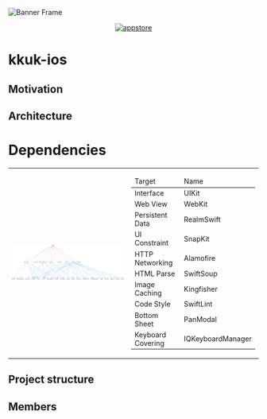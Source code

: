![Banner Frame](https://github.com/nbcamp-archive/kkuk-ios/assets/26790710/44c6de6f-22bc-4be2-bd6f-318f3ba77e60)

<div align="center"> 
  
[<img width="200" alt="appstore" src="https://github.com/nbcamp-archive/kkuk-ios/assets/26790710/72caf6ff-b829-4608-98d9-16d42d0a3eb0">](https://apps.apple.com/kr/app/kkuk/id6471813268)

</div>

# kkuk-ios

## Motivation



## Architecture



# Dependencies

<div align="center"> 
  <table>
    <tr>
      <td><img src="./dependencies.png" alt="xcdependency_graph" width="1280"/></td>
      <td>
        <table>
          <thead>
            <tr><td>Target</td><td>Name</td></tr>
          </thead>
          <tbody>
            <tr><td>Interface</td><td>UIKit</td></tr>
            <tr><td>Web View</td><td>WebKit</td></tr>
            <tr><td>Persistent Data</td><td>RealmSwift</td></tr>
            <tr><td>UI Constraint</td><td>SnapKit</td></tr>
            <tr><td>HTTP Networking</td><td>Alamofire</td></tr>
            <tr><td>HTML Parse</td><td>SwiftSoup</td></tr>
            <tr><td>Image Caching</td><td>Kingfisher</td></tr>
            <tr><td>Code Style</td><td>SwiftLint</td></tr>
            <tr><td>Bottom Sheet</td><td>PanModal</td></tr>
            <tr><td>Keyboard Covering</td><td>IQKeyboardManager</td></tr>
          </tbody>
        </table>
      </td>
    </tr>
  </table>
</div>

## Project structure

## Members
